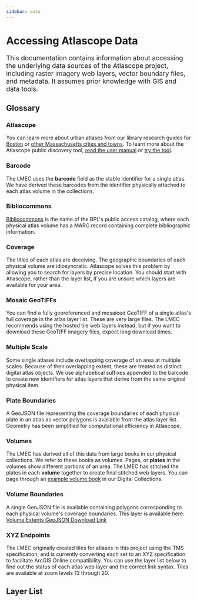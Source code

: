 ```yaml
---
sidebar: auto
---
```

# Accessing Atlascope Data

<p style="font-size:1.1rem;" id="intro">This documentation contains information about accessing the underlying data sources of the Atlascope project, including raster imagery web layers, vector boundary files, and metadata. It assumes prior knowledge with GIS and data tools.</p>

## Glossary

### Atlascope
You can learn more about urban atlases from our library research guides for <a target="_blank" href="https://guides.bpl.org/urban-atlases">Boston</a> or <a target="_blank" href="https://guides.bpl.org/mass-urban-atlases">other Massachusetts cities and towns</a>. To learn more about the Atlascope public discovery tool, <a target="_blank" href="../guides/atlascope-tool-guide.html">read the user manual</a> or <a target="_blank" href="https://atlascope.leventhalmap.org/">try the tool</a>.


### Barcode
The LMEC uses the <strong>barcode</strong> field as the stable identifier for a single atlas. We have derived these barcodes from the identifier physically attached to each atlas volume in the collections.

### Bibliocommons
<a target="_blank" href="https://bpl.bibliocommons.com/">Bibliocommons</a> is the name of the BPL's public access catalog, where each physical atlas volume has a MARC record containing complete bibliographic information.

### Coverage
The titles of each atlas are deceiving. The geographic boundaries of each physical volume are idiosyncratic. Atlascope solves this problem by allowing you to search for layers by precise location. You should start with Atlascope, rather than the layer list, if you are unsure which layers are available for your area.

### Mosaic GeoTIFFs
You can find a fully georeferenced and mosaiced GeoTIFF of a single atlas's full coverage in the atlas layer list. These are very large files. The LMEC recommends using the hosted tile web layers instead, but if you want to download these GeoTIFF imagery files, expect long download times.

### Multiple Scale
Some single atlases include overlapping coverage of an area at multiple scales. Because of their overlapping extent, these are treated as distinct digital atlas objects. We use alphabetical suffixes appended to the barcode to create new identifiers for atlas layers that derive from the same original physical item.

### Plate Boundaries
A GeoJSON file representing the coverage boundaries of each physical plate in an atlas as vector polygons is available from the atlas layer list. Geometry has been simplified for computational efficiency in Atlascope.

### Volumes
The LMEC has derived all of this data from large books in our physical collections. We refer to these books as volumes. Pages, or <strong>plates</strong> in the volumes show different portions of an area. The LMEC has stitched the plates in each <strong>volume</strong> together to create final stitched web layers. You can page through an <a target="_blank" href="https://collections.leventhalmap.org/book_viewer/commonwealth:tt44pw76m#1/1">example volume book</a> in our Digital Collections.

### Volume Boundaries
A single GeoJSON file is available containing polygons corresponding to each physical volume's coverage boundaries. This layer is available here: <a target="_blank" href="https://s3.us-east-2.wasabisys.com/urbanatlases/extents/volume-extents.geojson">Volume Extents GeoJSON Download Link</a>

### XYZ Endpoints
The LMEC originally created tiles for atlases in this project using the TMS specification, and is currently converting each set to an XYZ specification to facilitate ArcGIS Online compatibility. You can use the layer list below to find out the status of each atlas web layer and the correct link syntax. Tiles are available at zoom levels 13 through 20.

## Layer List

<atlas-layer-list/>